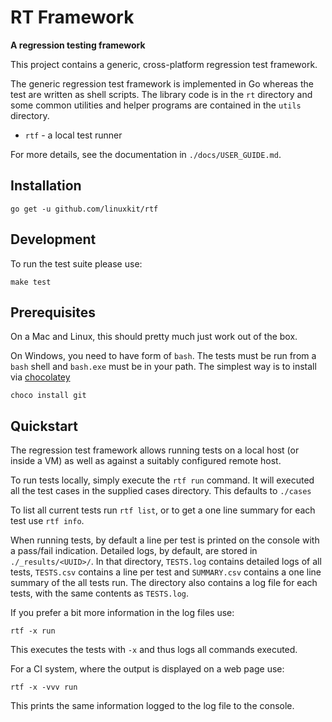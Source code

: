 RT Framework
============

**A regression testing framework**

This project contains a generic, cross-platform regression test
framework.

The generic regression test framework is implemented in Go whereas
the test are written as shell scripts. The library code is in the `rt`
directory and some common utilities and helper programs are contained in
the `utils` directory.

-   `rtf` - a local test runner

For more details, see the documentation in `./docs/USER_GUIDE.md`.

## Installation

```
go get -u github.com/linuxkit/rtf
```

## Development

To run the test suite please use:
```
make test
```

## Prerequisites

On a Mac and Linux, this should pretty much just work out of the box.

On Windows, you need to have form of `bash`.
The tests must be run from a `bash` shell and `bash.exe` must be
in your path. The simplest way is to install via
[chocolatey](https://chocolatey.org/)

```
choco install git
```

## Quickstart

The regression test framework allows running tests on a local host (or
inside a VM) as well as against a suitably configured remote host.

To run tests locally, simply execute the `rtf run` command. It will
executed all the test cases in the supplied cases directory. This
defaults to `./cases`

To list all current tests run `rtf list`, or to get a one line
summary for each test use `rtf info`.

When running tests, by default a line per test is printed on the console
with a pass/fail indication. Detailed logs, by default, are stored in
`./_results/<UUID>/`. In that directory, `TESTS.log` contains detailed
logs of all tests, `TESTS.csv` contains a line per test and
`SUMMARY.csv` contains a one line summary of the all tests run. The
directory also contains a log file for each tests, with the same
contents as `TESTS.log`.

If you prefer a bit more information in the log files use:
```
rtf -x run
```

This executes the tests with `-x` and thus logs all commands executed.

For a CI system, where the output is displayed on a web page use:
```
rtf -x -vvv run
```

This prints the same information logged to the log file to the console.

